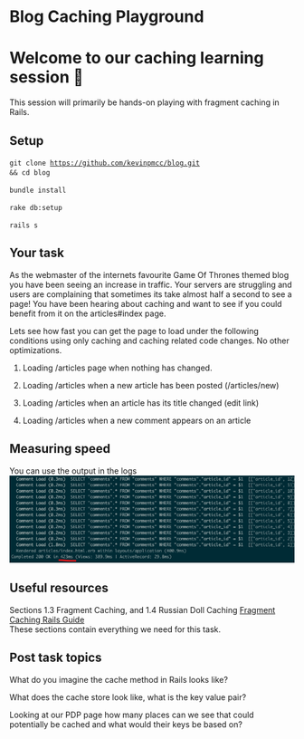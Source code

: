 # Blog Caching Playground

# Welcome to our caching learning session 👋 
This session will primarily be hands-on playing with fragment caching in Rails. 

## Setup  
<code>git clone https://github.com/kevinpmcc/blog.git && cd blog</code>  

<code>bundle install</code>  

<code>rake db:setup</code>  

<code>rails s</code>

## Your task
As the webmaster of the internets favourite Game Of Thrones themed blog you have been seeing an increase in traffic. Your servers are struggling and users are complaining that sometimes its take almost half a second to see a page! You have been hearing about caching and want to see if you could benefit from it on the articles#index page. 


Lets see how fast you can get the page to load under the following conditions using only caching and caching related code changes. No other optimizations.


1. Loading /articles page when nothing has changed.

2. Loading /articles when a new article has been posted (/articles/new)  

3. Loading /articles when an article has its title changed  (edit link)

4. Loading /articles when a new comment appears on an article


## Measuring speed
You can use the output in the logs 
![logs output](https://raw.githubusercontent.com/kevinpmcc/blog/master/speed_measure.png)

## Useful resources 
Sections 1.3 Fragment Caching, and 1.4 Russian Doll Caching
[Fragment Caching Rails Guide](https://guides.rubyonrails.org/caching_with_rails.html#fragment-caching)  
These sections contain everything we need for this task.  


## Post task topics
What do you imagine the cache method in Rails looks like?  

What does the cache store look like, what is the key value pair?  

Looking at our PDP page how many places can we see that could potentially be cached and what would their keys be based on?  
